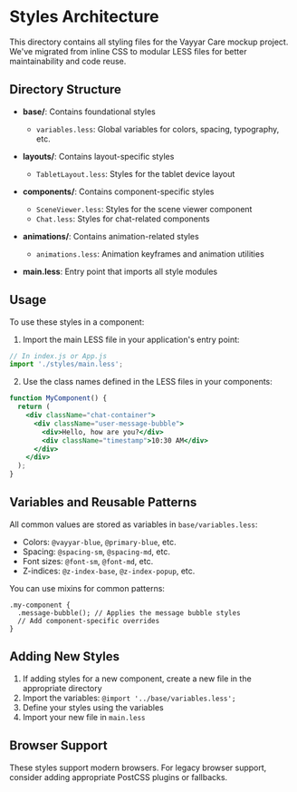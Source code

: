 # Styles Architecture

This directory contains all styling files for the Vayyar Care mockup project. We've migrated from inline CSS to modular LESS files for better maintainability and code reuse.

## Directory Structure

- **base/**: Contains foundational styles 
  - `variables.less`: Global variables for colors, spacing, typography, etc.

- **layouts/**: Contains layout-specific styles
  - `TabletLayout.less`: Styles for the tablet device layout

- **components/**: Contains component-specific styles
  - `SceneViewer.less`: Styles for the scene viewer component
  - `Chat.less`: Styles for chat-related components

- **animations/**: Contains animation-related styles
  - `animations.less`: Animation keyframes and animation utilities

- **main.less**: Entry point that imports all style modules

## Usage

To use these styles in a component:

1. Import the main LESS file in your application's entry point:

```jsx
// In index.js or App.js
import './styles/main.less';
```

2. Use the class names defined in the LESS files in your components:

```jsx
function MyComponent() {
  return (
    <div className="chat-container">
      <div className="user-message-bubble">
        <div>Hello, how are you?</div>
        <div className="timestamp">10:30 AM</div>
      </div>
    </div>
  );
}
```

## Variables and Reusable Patterns

All common values are stored as variables in `base/variables.less`:

- Colors: `@vayyar-blue`, `@primary-blue`, etc.
- Spacing: `@spacing-sm`, `@spacing-md`, etc.
- Font sizes: `@font-sm`, `@font-md`, etc.
- Z-indices: `@z-index-base`, `@z-index-popup`, etc.

You can use mixins for common patterns:

```less
.my-component {
  .message-bubble(); // Applies the message bubble styles
  // Add component-specific overrides
}
```

## Adding New Styles

1. If adding styles for a new component, create a new file in the appropriate directory
2. Import the variables: `@import '../base/variables.less';`
3. Define your styles using the variables
4. Import your new file in `main.less`

## Browser Support

These styles support modern browsers. For legacy browser support, consider adding appropriate PostCSS plugins or fallbacks. 